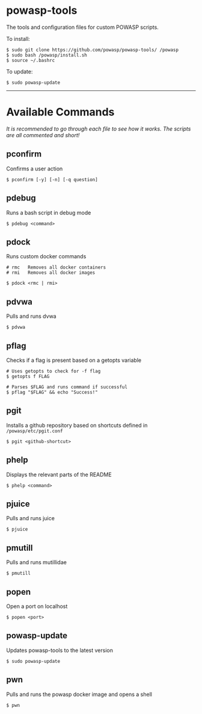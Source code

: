 # powasp-tools

The tools and configuration files for custom POWASP scripts.

To install:

```
$ sudo git clone https://github.com/powasp/powasp-tools/ /powasp
$ sudo bash /powasp/install.sh
$ source ~/.bashrc
```

To update:
```
$ sudo powasp-update
```

---

# Available Commands

*It is recommended to go through each file to see how it works. The scripts are all commented and short!*


## pconfirm

Confirms a user action

```
$ pconfirm [-y] [-n] [-q question]
```


## pdebug

Runs a bash script in debug mode

```
$ pdebug <command>
```


## pdock

Runs custom docker commands
```
# rmc   Removes all docker containers
# rmi   Removes all docker images

$ pdock <rmc | rmi>
```


## pdvwa

Pulls and runs dvwa

```
$ pdvwa
```


## pflag

Checks if a flag is present based on a getopts variable

```
# Uses getopts to check for -f flag
$ getopts f FLAG

# Parses $FLAG and runs command if successful
$ pflag "$FLAG" && echo "Success!"
```


## pgit

Installs a github repository based on shortcuts defined in `/powasp/etc/pgit.conf`

```
$ pgit <github-shortcut>
```


## phelp

Displays the relevant parts of the README

```
$ phelp <command>
```


## pjuice

Pulls and runs juice

```
$ pjuice
```


## pmutill

Pulls and runs mutillidae

```
$ pmutill
```


## popen

Open a port on localhost

```
$ popen <port>
```


## powasp-update

Updates powasp-tools to the latest version

```
$ sudo powasp-update
```


## pwn

Pulls and runs the powasp docker image and opens a shell

```
$ pwn
```
